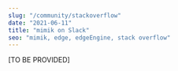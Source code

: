 ```yaml
---
slug: "/community/stackoverflow"
date: "2021-06-11"
title: "mimik on Slack"
seo: "mimik, edge, edgeEngine, stack overflow"
---
```


[TO BE PROVIDED]